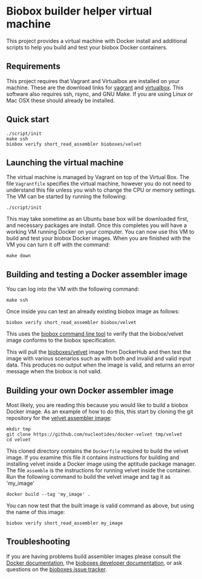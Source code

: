 # Biobox builder helper virtual machine

This project provides a virtual machine with Docker install and additional
scripts to help you build and test your biobox Docker containers.

## Requirements

This project requires that Vagrant and Virtualbox are installed on your
machine. These are the download links for [vagrant][1] and [virtualbox][2].
This software also requires ssh, rsync, and GNU Make. If you are using Linux or
Mac OSX these should already be installed.

[1]: https://www.vagrantup.com/downloads.html
[2]: https://www.virtualbox.org/wiki/Downloads

## Quick start

    ./script/init
    make ssh
    biobox verify short_read_assembler bioboxes/velvet

## Launching the virtual machine

The virtual machine is managed by Vagrant on top of the Virtual Box. The file
`Vagrantfile` specifies the virtual machine, however you do not need to
understand this file unless you wish to change the CPU or memory settings. The
VM can be started by running the following:

    ./script/init

This may take sometime as an Ubuntu base box will be downloaded first, and
necessary packages are install. Once this completes you will have a working VM
running Docker on your computer. You can now use this VM to build and test your
biobox Docker images. When you are finished with the VM you can turn it off
with the command:

    make down

## Building and testing a Docker assembler image

You can log into the VM with the following command:

    make ssh

Once inside you can test an already existing biobox image as follows:

    biobox verify short_read_assembler biobox/velvet

This uses the [biobox command line tool][tool] to verify that the biobox/velvet
image conforms to the biobox specification.

[tool]: https://github.com/bioboxes/command-line-interface

This will pull the [bioboxes/velvet][velvet] image from DockerHub and then test
the image with various scenarios such as with both and invalid and valid input
data. This produces no output when the image is valid, and returns an error
message when the biobox is not valid.

[velvet]: https://github.com/bioboxes/velvet

## Building your own Docker assembler image

Most likely, you are reading this because you would like to build a biobox
Docker image. As an example of how to do this, this start by cloning the git
repository for the [velvet assembler image][velvet]:

    mkdir tmp
    git clone https://github.com/nucleotides/docker-velvet tmp/velvet
    cd velvet

This cloned directory contains the `Dockerfile` required to build the velvet
image. If you examine this file it contains instructions for building and
installing velvet inside a Docker image using the aptitude package manager. The
file `assemble` is the instructions for running velvet inside the container.
Run the following command to build the velvet image and tag it as 'my_image'

    docker build --tag 'my_image' .

You can now test that the built image is valid command as above, but using the
name of this image:

    biobox verify short_read_assembler my_image

## Troubleshooting

If you are having problems build assembler images please consult the [Docker
documentation][docker], the [bioboxes developer documentation][dev], or ask
questions on the [bioboxes issue tracker][ghi].

[dev]: http://bioboxes.org/guide/developer/
[ghi]: https://github.com/bioboxes/rfc/issues
[docker]: https://docs.docker.com/
